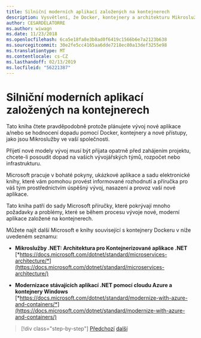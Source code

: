 ```yaml
---
title: Silniční moderních aplikací založených na kontejnerech
description: Vysvětlení, že Docker, kontejnery a architekturu Mikroslužeb nejsou poskytovat řešení univerzální velikosti. Tady najdete některé odkazy, které vám pomohou určit.
author: CESARDELATORRE
ms.author: wiwagn
ms.date: 11/23/2018
ms.openlocfilehash: 6ca5e18fa8e3b8ad0f6419c1566b6e7a2123b638
ms.sourcegitcommit: 30e2fe5cc4165aa6dde7218ec80a13def3255e98
ms.translationtype: MT
ms.contentlocale: cs-CZ
ms.lasthandoff: 02/13/2019
ms.locfileid: "56221387"
---
```

# <a name="road-to-modern-applications-based-on-containers"></a>Silniční moderních aplikací založených na kontejnerech

Tato kniha čtete pravděpodobně protože plánujete vývoj nové aplikace a/nebo se hodnocení dopadu pomocí Docker, kontejnery a nové přístupy, jako jsou Mikroslužby ve vaší společnosti.

Přijetí nové modely vývoj musí být přijata opatrně před zahájením projektu, chcete-li posoudit dopad na vašich vývojářských týmů, rozpočet nebo infrastrukturu.

Microsoft pracuje v bohaté pokyny, ukázkové aplikace a sadu elektronické knihy, které vám pomohou provést informované rozhodnutí a příručka pro váš tým prostřednictvím úspěšný vývoj, nasazení a provoz vaší nové aplikace.

Tato kniha patří do sady Microsoft příručky, které pokrývají mnoho požadavky a problémy, které se během procesu vývoje nové, moderní aplikace založené na kontejnerech.

Můžete najít další Microsoft e knihy související s kontejnery Dockeru v níže uvedeném seznamu:

- **Mikroslužby .NET: Architektura pro Kontejnerizované aplikace .NET** \
  [*https://docs.microsoft.com/dotnet/standard/microservices-architecture/*](https://docs.microsoft.com/dotnet/standard/microservices-architecture/)

- **Modernizace stávajících aplikací .NET pomocí cloudu Azure a kontejnery Windows** \
  [*https://docs.microsoft.com/dotnet/standard/modernize-with-azure-and-containers/*](https://docs.microsoft.com/dotnet/standard/modernize-with-azure-and-containers/)

>[!div class="step-by-step"]
>[Předchozí](docker-containers-images-and-registries.md)
>[další](docker-application-lifecycle/index.md)
